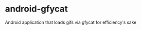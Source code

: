 android-gfycat
==============

Android application that loads gifs via gfycat for efficiency's sake
